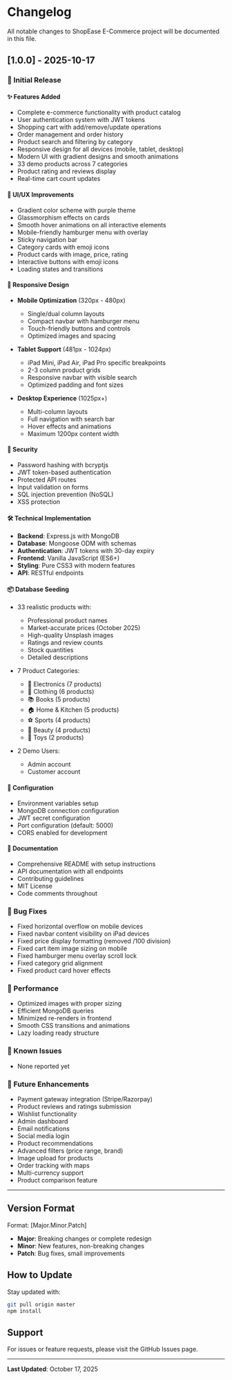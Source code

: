 # Changelog

All notable changes to ShopEase E-Commerce project will be documented in this file.

## [1.0.0] - 2025-10-17

### 🎉 Initial Release

#### ✨ Features Added

- Complete e-commerce functionality with product catalog
- User authentication system with JWT tokens
- Shopping cart with add/remove/update operations
- Order management and order history
- Product search and filtering by category
- Responsive design for all devices (mobile, tablet, desktop)
- Modern UI with gradient designs and smooth animations
- 33 demo products across 7 categories
- Product rating and reviews display
- Real-time cart count updates

#### 🎨 UI/UX Improvements

- Gradient color scheme with purple theme
- Glassmorphism effects on cards
- Smooth hover animations on all interactive elements
- Mobile-friendly hamburger menu with overlay
- Sticky navigation bar
- Category cards with emoji icons
- Product cards with image, price, rating
- Interactive buttons with emoji icons
- Loading states and transitions

#### 📱 Responsive Design

- **Mobile Optimization** (320px - 480px)

  - Single/dual column layouts
  - Compact navbar with hamburger menu
  - Touch-friendly buttons and controls
  - Optimized images and spacing

- **Tablet Support** (481px - 1024px)

  - iPad Mini, iPad Air, iPad Pro specific breakpoints
  - 2-3 column product grids
  - Responsive navbar with visible search
  - Optimized padding and font sizes

- **Desktop Experience** (1025px+)
  - Multi-column layouts
  - Full navigation with search bar
  - Hover effects and animations
  - Maximum 1200px content width

#### 🔐 Security

- Password hashing with bcryptjs
- JWT token-based authentication
- Protected API routes
- Input validation on forms
- SQL injection prevention (NoSQL)
- XSS protection

#### 🛠️ Technical Implementation

- **Backend**: Express.js with MongoDB
- **Database**: Mongoose ODM with schemas
- **Authentication**: JWT tokens with 30-day expiry
- **Frontend**: Vanilla JavaScript (ES6+)
- **Styling**: Pure CSS3 with modern features
- **API**: RESTful endpoints

#### 📦 Database Seeding

- 33 realistic products with:

  - Professional product names
  - Market-accurate prices (October 2025)
  - High-quality Unsplash images
  - Ratings and review counts
  - Stock quantities
  - Detailed descriptions

- 7 Product Categories:

  - 📱 Electronics (7 products)
  - 👕 Clothing (6 products)
  - 📚 Books (5 products)
  - 🏠 Home & Kitchen (5 products)
  - ⚽ Sports (4 products)
  - 💄 Beauty (4 products)
  - 🧸 Toys (2 products)

- 2 Demo Users:
  - Admin account
  - Customer account

#### 🔧 Configuration

- Environment variables setup
- MongoDB connection configuration
- JWT secret configuration
- Port configuration (default: 5000)
- CORS enabled for development

#### 📄 Documentation

- Comprehensive README with setup instructions
- API documentation with all endpoints
- Contributing guidelines
- MIT License
- Code comments throughout

### 🐛 Bug Fixes

- Fixed horizontal overflow on mobile devices
- Fixed navbar content visibility on iPad devices
- Fixed price display formatting (removed /100 division)
- Fixed cart item image sizing on mobile
- Fixed hamburger menu overlay scroll lock
- Fixed category grid alignment
- Fixed product card hover effects

### 🚀 Performance

- Optimized images with proper sizing
- Efficient MongoDB queries
- Minimized re-renders in frontend
- Smooth CSS transitions and animations
- Lazy loading ready structure

### 📝 Known Issues

- None reported yet

### 🔮 Future Enhancements

- Payment gateway integration (Stripe/Razorpay)
- Product reviews and ratings submission
- Wishlist functionality
- Admin dashboard
- Email notifications
- Social media login
- Product recommendations
- Advanced filters (price range, brand)
- Image upload for products
- Order tracking with maps
- Multi-currency support
- Product comparison feature

---

## Version Format

Format: [Major.Minor.Patch]

- **Major**: Breaking changes or complete redesign
- **Minor**: New features, non-breaking changes
- **Patch**: Bug fixes, small improvements

## How to Update

Stay updated with:

```bash
git pull origin master
npm install
```

## Support

For issues or feature requests, please visit the GitHub Issues page.

---

**Last Updated**: October 17, 2025
